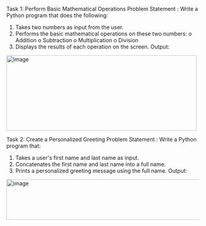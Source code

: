 Task 1: Perform Basic Mathematical Operations 
Problem Statement : Write a Python program that does the following: 
1. Takes two numbers as input from the user.
2. Performs the basic mathematical operations on these two numbers:
   o Addition
   o Subtraction
   o Multiplication
   o Division
3. Displays the results of each operation on the screen.
Output:
<img width="496" height="197" alt="image" src="https://github.com/user-attachments/assets/6b98643a-41d6-4b80-847d-9d2db250f2b6" />


Task 2: Create a Personalized Greeting 
Problem Statement : Write a Python program that: 
1. Takes a user's first name and last name as input.
2. Concatenates the first name and last name into a full name.
3. Prints a personalized greeting message using the full name.
Output:
<img width="603" height="106" alt="image" src="https://github.com/user-attachments/assets/91642609-111a-47f5-a6d4-e511cd32f56e" />
